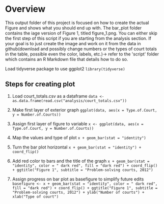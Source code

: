 # Overview

This output folder of this project is focused on how to create the actual Figure and shows what you should end up with. 
The bar_plot folder contains the iage version of Figure 1, titled figure_1.png.
You can either skip the first step of this script if you are starting from the analysis section.
If your goal is to just create the image and work on it from the data in github(download and possibly change numbers or the types of court totals in the table, possible even the color, labels, etc.)-> refer to the 'script' folder which contains an R Markdown file that details how to do so.

Load tidyverse package to use ggplot2
```library(tidyverse)```

## Steps for creating plot

1. Load court_totals.csv as a dataframe
```data <- as.data.frame(read.csv("analysis/court_totals.csv"))```

2. Make first layer of exterior graph
```ggplot(data, aes(x = Type.of.Court, y = Number.of.Courts))```

3. Assign first layer of figure to variable
```x <- ggplot(data, aes(x = Type.of.Court, y = Number.of.Courts))```

4. Map the values and type of plot
```x + geom_bar(stat = "identity")```

5. Turn the bar plot horizontal
```x + geom_bar(stat = "identity") + coord_flip()```

6. Add red color to bars and the title of the graph
```x + geom_bar(stat = "identity", color = " dark red", fill = "dark red") + coord_flip() + ggtitle("Figure 1", subtitle = "Problem-solving courts, 2012")```

7. Assign progress on bar plot as basefigure to simplify future edits
```basefigure <- x + geom_bar(stat = "identity", color = " dark red", fill = "dark red") + coord_flip() + ggtitle("Figure 1", subtitle = "Problem-solving courts, 2012") + ylab("Number of courts") + xlab("Type of court")```

